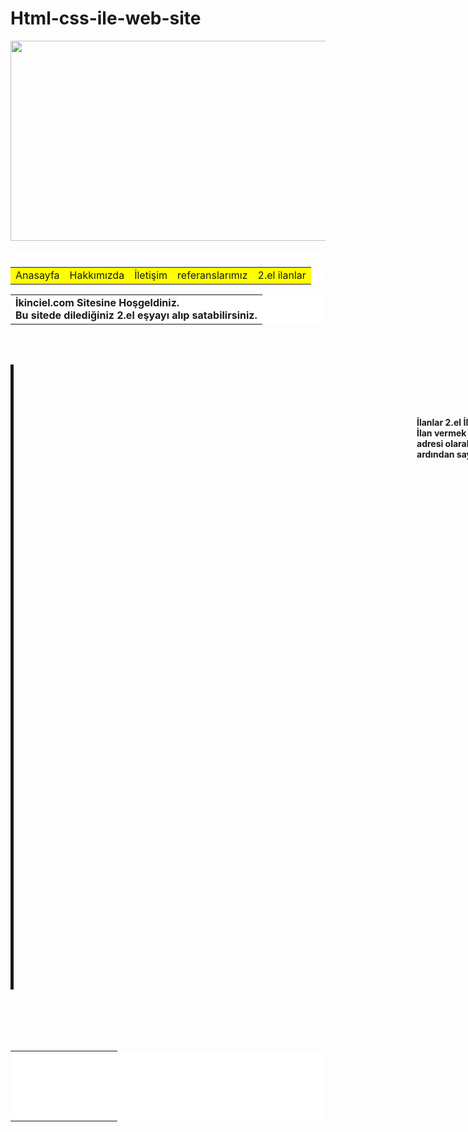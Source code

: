 # Html-css-ile-web-site
<html>
<head>
<div id="zam" align="center"><img src="burak.jpg" align="center" width="900" height="320"></div>
<table align="center" cellspacing="70" border="0" cellpadding="5" background="burak." width="" height="10">
</tr>
</table>
<table align="center" cellspacing="30" border="0" cellpadding="2">
<tr>
<td id="meks"><a href="google.com"> Anasayfa </a></td>
<td id="meks"><a href="google.com"> Hakkımızda </a></td>
<td id="meks"><a href="google.com"> İletişim </a></td>
<td id="meks"><a href="google.com"> referanslarımız </a></td>
<td id="meks"><a href="google.com"> 2.el ilanlar </a></td>
</tr>
</table>
<table align="center" border="0">
<tr>
<td id="kam"><b> İkinciel.com Sitesine Hoşgeldiniz.<br/>Bu sitede dilediğiniz 2.el eşyayı alıp satabilirsiniz.  </Td></b>
</tr>
</table>
<br/>
<br/>
<hr id="araba" size="10" color="blue" width="1">
<table align="right">
<tr>
<td id="duyuru"><h1> Duyurular </h1></td>
<b id="duyuru2">İlanlar 2.el İlanlar sayfasından gerçekleştirilecektir.
<br/> İlan vermek isteyen arkadaşlar bana İletişim bölümünden gmail
<br/> adresi olarak veya whatsapp üzerinden ilanlarını verecektir.
<br/> ardından sayfaya 24 saat içerisinde yüklenecektir.
<style type="text/css">
#duyuru2 {
position:relative;
bottom:930px;
left:650px;
}
#duyuru {
position:relative;
bottom:1050px;
right:250px;
}
hr{
size:10px;
color:blue;
width:5;
height:1000px
}
}
#kam {
position:relative;
right:279px;
}
#meks {
background-color:yellow;
}
table {
background-color:white;
}
button {background-color:red;}
a:link {text-decoration:none;}
</style>
</head>
<body>
</body>
</html>
